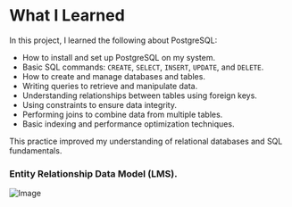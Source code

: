 # What I Learned

In this project, I learned the following about PostgreSQL:

- How to install and set up PostgreSQL on my system.
- Basic SQL commands: `CREATE`, `SELECT`, `INSERT`, `UPDATE`, and `DELETE`.
- How to create and manage databases and tables.
- Writing queries to retrieve and manipulate data.
- Understanding relationships between tables using foreign keys.
- Using constraints to ensure data integrity.
- Performing joins to combine data from multiple tables.
- Basic indexing and performance optimization techniques.

This practice improved my understanding of relational databases and SQL fundamentals.


### Entity Relationship Data Model (LMS).
![Image](https://github.com/user-attachments/assets/67711a05-646e-4fae-aa63-0ecb60ffcff9)